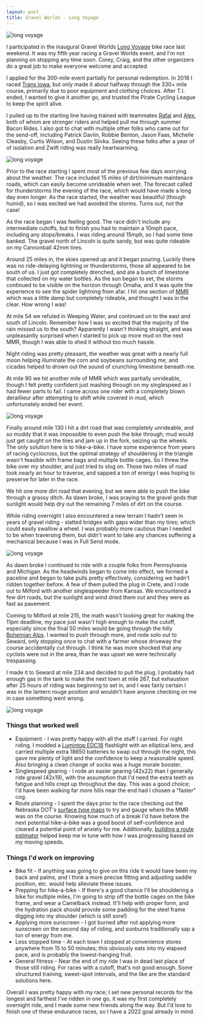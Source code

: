 ```yaml
---
layout: post
title: Gravel Worlds - Long Voyage
---
```


![long voyage](../images/long-voyage/long-voyage-4.jpg)

I participated in the inaugural Gravel Worlds [Long Voyage](https://www.gravel-worlds.com/the-long-voyage) bike race last weekend. It was my fifth year racing a Gravel Worlds event, and I'm not planning on stopping any time soon. Corey, Craig, and the other organizers do a great job to make everyone welcome and accepted.

I applied for the 300-mile event partially for personal redemption. In 2018 I raced [Trans Iowa](https://transiowa.blogspot.com/), but only made it about halfway through the 330+ mile course, primarily due to poor equipment and clothing choices. After T.I. ended, I wanted to give it another go, and trusted the Pirate Cycling League to keep the spirit alive.

I pulled up to the starting line having trained with teammates [Rafal](https://www.instagram.com/rdoloto78/) and [Alex](https://www.instagram.com/alexander_g_sanchez/), both of whom are stronger riders and helped pull me through summer Bacon Rides. I also got to chat with multiple other folks who came out for the send-off, including Patrick Davlin, Robbie Benton, Jason Faas, Michelle Cleasby, Curtis Wilson, and Dustin Slivka. Seeing these folks after a year of of isolation and Zwift riding was really heartwarming.

![long voyage](../images/long-voyage/long-voyage-1.jpg)

Prior to the race starting I spent most of the previous few days worrying about the weather. The race included 15 miles of dirt/minimum maintenace roads, which can easily become unrideable when wet. The forecast called for thunderstorms the evening of the race, which would have made a long day even longer. As the race started, the weather was beautiful (though humid), so I was excited we had avoided the storms. Turns out, not the case!

As the race began I was feeling good. The race didn't include any intermediate cutoffs, but to finish you had to maintain a 10mph pace, including any stops/breaks. I was riding around 15mph, so I had some time banked. The gravel north of Lincoln is quite sandy, but was quite rideable on my Cannonball 42mm tires.

Around 25 miles in, the skies opened up and it began pouring. Luckily there was no ride-delaying lightning or thunderstorms, those all appeared to be south of us. I just got completely drenched, and ate a bunch of limestone that collected on my water bottles. As the sun began to set, the storms continued to be visible on the horizon through Omaha, and it was quite the experience to see the spider lightning from afar. I hit one section of [MMR](https://flickr.com/photos/nickfaiello/4743812399) which was a little damp but completely rideable, and thought I was in the clear. How wrong I was!


At mile 54 we refuled in Weeping Water, and continued on to the east and south of Lincoln. Remember how I was so excited that the majority of the rain missed us to the south? Apparently I wasn't thinking straight, and was unpleasantly surprised when I started to pick up more mud on the next MMR, though I was able to shed it without too much hassle.


Night riding was pretty pleasant, the weather was great with a nearly full moon helping illuminate the corn and soybeans surrounding me, and cicadas helped to drown out the sound of crunching limestone beneath me.

At mile 90 we hit another mile of MMR which was partially unrideable, though I felt pretty confident just mashing through on my singlespeed as I had fewer parts to fail. I came across one rider with a completely blown deraillieur after attempting to shift while covered in mud, which unfortunately ended her event.

![long voyage](../images/long-voyage/long-voyage-2.jpg)

Finally around mile 130 I hit a dirt road that was completely unrideable, and so muddy that it was impossible to even push the bike through; mud would just get caught on the tires and jam up in the fork, seizing up the wheels. The only solution here is to hike-a-bike. I have some experience from years of racing cyclocross, but the optimal strategy of shouldering in the triangle wasn't feasible with frame bags and multiple bottle cages. So I threw the bike over my shoulder, and just tried to slog on. Those two miles of road took nearly an hour to traverse, and sapped a ton of energy I was hoping to preserve for later in the race.

We hit one more dirt road that evening, but we were able to push the bike through a grassy ditch. As dawn broke, I was praying to the gravel gods that sunlight would help dry out the remaining 7 miles of dirt on the course.

While riding overnight I also encountered a new terrain I hadn't seen in years of gravel riding - slatted bridges with gaps wider than my tires; which could easily swallow a wheel. I was probably more cautious than I needed to be when traversing them, but didn't want to take any chances suffering a mechanical because I was in Full Send mode.

![long voyage](../images/long-voyage/long-voyage-5.jpg)

As dawn broke I continued to ride with a couple folks from Pennsylvania and Michigan. As the headwinds began to come into effect, we formed a paceline and began to take pulls pretty effectively, considering we hadn't ridden together before. A few of them pulled the plug in Crete, and I rode out to Milford with another singlespeeder from Kansas. We encountered a few dirt roads, but the sunlight and wind dried them out and they were as fast as pavement.

Coming to Milford at mile 215, the math wasn't looking great for making the 11pm deadline, my pace just wasn't high enough to make the cutoff, especially since the final 50 miles would be going through the hilly [Bohemian Alps](https://en.wikipedia.org/wiki/Bohemian_Alps). I wanted to push through more, and rode solo out to Seward, only stopping once to chat with a farmer whose driveway the course accidentally cut through. I think he was more shocked that any cyclists were out in the area, than he was upset we were technically trespassing.

I made it to Seward at mile 234 and decided to pull the plug. I probably had enough gas in the tank to make the next town at mile 267, but exhaustion after 25 hours of riding was beginning to set in, and I was fairly certain I was in the lantern rouge position and wouldn't have anyone checking on me in case something went wrong.

![long voyage](../images/long-voyage/long-voyage-3.jpg)

### Things that worked well

* Equipment - I was pretty happy with all the stuff I carried. For night riding, I modded a [Lumintop EDC18](https://budgetlightforum.com/node/69826) flashlight with an elliptical lens, and carried multiple extra 18650 batteries to swap out through the night, this gave me plenty of light and the confidence to keep a reasonable speed. Also bringing a clean change of socks was a huge morale booster.
* Singlespeed gearing - I rode an easier gearing (42x22) than I generally ride gravel (42x19), with the assumption that I'd need the extra teeth as fatigue and hills crept up throughout the day. This was a good choice; I'd have been walking far more hills near the end had I chosen a "faster" cog.
* Route planning - I spent the days prior to the race checking out the Nebraska DOT's [surface type maps](https://dot.nebraska.gov/travel/map-library/county/) to try and gauge where the MMR was on the course. Knowing how much of a break I'd have before the next potential hike-a-bike was a good boost of self-confidence and cleared a potential point of anxiety for me. Additionally, [building a route estimator](https://steele.blue/js-temporal/) helped keep me in tune with how I was progressing based on my moving speeds.

### Things I'd work on improving

* Bike fit - If anything was going to give on this ride it would have been my back and palms, and I think a more precise fitting and adjusting saddle position, etc. would help alleviate these issues.
* Prepping for hike-a-bike - If there's a good chance I'll be shouldering a bike for multiple miles, I'm going to strip off the bottle cages on the bike frame, and wear a Camelback instead. It'll help with proper form, and the hydration pack should provide some padding for the steel frame digging into my shoulder (which is still sore!)
* Applying more sunscreen - I got burned after not applying more sunscreen on the second day of riding, and sunburns traditionally sap a ton of energy from me.
* Less stopped time - At each town I stopped at convenience stores anywhere from 15 to 50 minutes; this obviously eats into my elapsed pace, and is probably the lowest-hanging fruit.
* General fitness - Near the end of my ride I was in dead last place of those still riding. For races with a cutoff, that's not good enough. Some structured training, sweet-spot intervals, and the like are the standard solutions here.

Overall I was pretty happy with my race; I set new personal records for the longest and farthest I've ridden in one go, it was my first completely overnight ride, and I made some new friends along the way. But I'd love to finish one of these endurance races, so I have a 2022 goal already in mind.